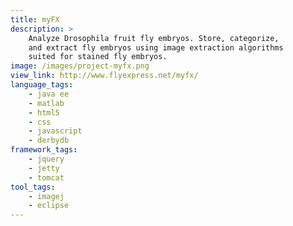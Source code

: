 ```yaml
---
title: myFX
description: >
    Analyze Drosophila fruit fly embryos. Store, categorize,
    and extract fly embryos using image extraction algorithms
    suited for stained fly embryos.
image: /images/project-myfx.png
view_link: http://www.flyexpress.net/myfx/
language_tags:
    - java ee
    - matlab
    - html5
    - css
    - javascript
    - derbydb
framework_tags:
    - jquery
    - jetty
    - tomcat
tool_tags:
    - imagej
    - eclipse
---
```


